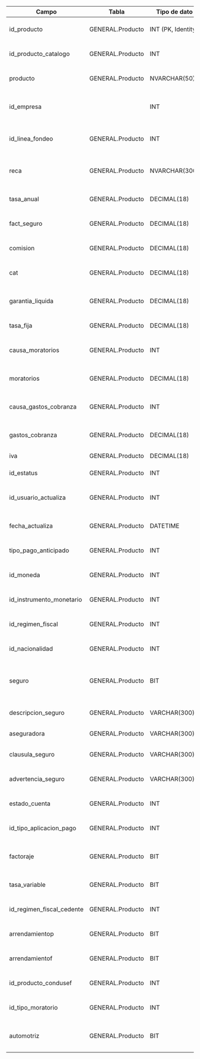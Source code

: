 | Campo | Tabla | Tipo de dato | Descripción |
| --- | --- | --- | --- |
| id_producto | GENERAL.Producto | INT (PK, Identity) | Identificador único del producto. |
| id_producto_catalogo | GENERAL.Producto | INT | Identificador del catálogo del producto. |
| producto | GENERAL.Producto | NVARCHAR(50) | Nombre o descripción del producto. |
| id_empresa |  | INT | ID de la empresa propietaria del producto. |
| id_linea_fondeo | GENERAL.Producto | INT | Identificador de la línea de fondeo asociada. |
| reca | GENERAL.Producto | NVARCHAR(300) | Descripción de RECA asociada al producto. |
| tasa_anual | GENERAL.Producto | DECIMAL(18) | Tasa anual aplicable al producto. |
| fact_seguro | GENERAL.Producto | DECIMAL(18) | Factor de seguro aplicado. |
| comision | GENERAL.Producto | DECIMAL(18) | Comisión por contratación del producto. |
| cat | GENERAL.Producto | DECIMAL(18) | Costo Anual Total del producto. |
| garantia_liquida | GENERAL.Producto | DECIMAL(18) | Porcentaje de garantía líquida requerida. |
| tasa_fija | GENERAL.Producto | DECIMAL(18) | Tasa fija del producto. |
| causa_moratorios | GENERAL.Producto | INT | Identificador de causa de interés moratorio. |
| moratorios | GENERAL.Producto | DECIMAL(18) | Porcentaje de interés moratorio. |
| causa_gastos_cobranza | GENERAL.Producto | INT | Identificador de causa de gastos de cobranza. |
| gastos_cobranza | GENERAL.Producto | DECIMAL(18) | Monto de gastos de cobranza. |
| iva | GENERAL.Producto | DECIMAL(18) | Porcentaje de IVA aplicado. |
| id_estatus | GENERAL.Producto | INT | Estatus del producto. |
| id_usuario_actualiza | GENERAL.Producto | INT | Usuario que realizó la última actualización. |
| fecha_actualiza | GENERAL.Producto | DATETIME | Fecha de la última actualización. |
| tipo_pago_anticipado | GENERAL.Producto | INT | Tipo de pago anticipado permitido. |
| id_moneda | GENERAL.Producto | INT | Identificador de la moneda utilizada. |
| id_instrumento_monetario | GENERAL.Producto | INT | Instrumento monetario asociado. |
| id_regimen_fiscal | GENERAL.Producto | INT | Identificador del régimen fiscal. |
| id_nacionalidad | GENERAL.Producto | INT | Nacionalidad del producto o cliente. |
| seguro | GENERAL.Producto | BIT | Indica si el producto incluye seguro (0=No, 1=Sí). |
| descripcion_seguro | GENERAL.Producto | VARCHAR(300) | Descripción del seguro del producto. |
| aseguradora | GENERAL.Producto | VARCHAR(300) | Nombre de la aseguradora. |
| clausula_seguro | GENERAL.Producto | VARCHAR(300) | Cláusula específica del seguro. |
| advertencia_seguro | GENERAL.Producto | VARCHAR(300) | Advertencias del seguro asociado. |
| estado_cuenta | GENERAL.Producto | INT | Tipo de estado de cuenta. |
| id_tipo_aplicacion_pago | GENERAL.Producto | INT | Tipo de aplicación de pagos. |
| factoraje | GENERAL.Producto | BIT | ¿El producto permite factoraje? (0=No, 1=Sí). |
| tasa_variable | GENERAL.Producto | BIT | ¿La tasa es variable? (0=No, 1=Sí). |
| id_regimen_fiscal_cedente | GENERAL.Producto | INT | Régimen fiscal del cedente. |
| arrendamientop | GENERAL.Producto | BIT | ¿Producto de arrendamiento puro? |
| arrendamientof | GENERAL.Producto | BIT | ¿Producto de arrendamiento financiero? |
| id_producto_condusef | GENERAL.Producto | INT | Clave de producto ante CONDUSEF. |
| id_tipo_moratorio | GENERAL.Producto | INT | Tipo de interés moratorio. |
| automotriz | GENERAL.Producto | BIT | ¿Es un producto automotriz? (0=No, 1=Sí). |